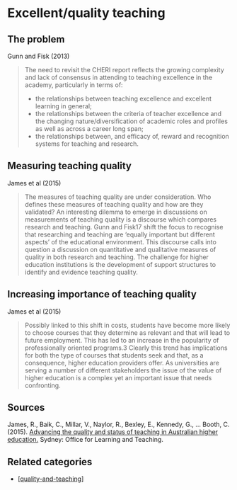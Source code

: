 # Excellent/quality teaching

## The problem

Gunn and Fisk (2013)
> The need to revisit the CHERI report reflects the growing complexity and lack of consensus in attending to teaching excellence in the academy, particularly in terms of:
> - the relationships between teaching excellence and excellent learning in general;
> - the relationships between the criteria of teacher excellence and the changing nature/diversification of academic roles and profiles as well as across a career long span;
> - the relationships between, and efficacy of, reward and recognition systems for teaching and research.

## Measuring teaching quality

James et al (2015)
> The measures of teaching quality are under consideration. Who defines these measures of teaching quality and how are they validated? An interesting dilemma to emerge in discussions on measurements of teaching quality is a discourse which compares research and teaching. Gunn and Fisk17 shift the focus to recognise that researching and teaching are ‘equally important but different aspects’ of the educational environment. This discourse calls into question a discussion on quantitative and qualitative measures of quality in both research and teaching. The challenge for higher education institutions is the development of support structures to identify and evidence teaching quality.

## Increasing importance of teaching quality

James et al (2015)
> Possibly linked to this shift in costs, students have become more likely to choose courses that they determine as relevant and that will lead to future employment. This has led to an increase in the popularity of professionally oriented programs.3 Clearly this trend has implications for both the type of courses that students seek and that, as a consequence, higher education providers offer.
> As universities are serving a number of different stakeholders the issue of the value of higher education is a complex yet an important issue that needs confronting.

## Sources

James, R., Baik, C., Millar, V., Naylor, R., Bexley, E., Kennedy, G., … Booth, C. (2015). [Advancing the quality and status of teaching in Australian higher education.](http://www.olt.gov.au/resource-academic-workforce-2025) Sydney: Office for Learning and Teaching.

## Related categories

- [[quality-and-teaching]]



[//begin]: # "Autogenerated link references for markdown compatibility"
[quality-and-teaching]: ../quality-and-teaching.md "Quality and teaching"
[//end]: # "Autogenerated link references"